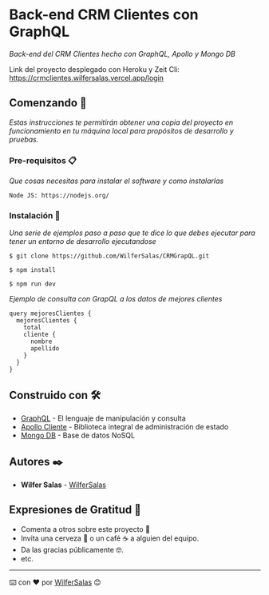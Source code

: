 # Back-end CRM Clientes con GraphQL

_Back-end del CRM Clientes hecho con GraphQL, Apollo y Mongo DB_

Link del proyecto desplegado con Heroku y Zeit Cli: https://crmclientes.wilfersalas.vercel.app/login

## Comenzando 🚀

_Estas instrucciones te permitirán obtener una copia del proyecto en funcionamiento en tu máquina local para propósitos de desarrollo y pruebas._

### Pre-requisitos 📋

_Que cosas necesitas para instalar el software y como instalarlas_

```
Node JS: https://nodejs.org/
```

### Instalación 🔧

_Una serie de ejemplos paso a paso que te dice lo que debes ejecutar para tener un entorno de desarrollo ejecutandose_

```
$ git clone https://github.com/WilferSalas/CRMGrapQL.git
```

```
$ npm install
```

```
$ npm run dev
```

_Ejemplo de consulta con GrapQL a los datos de mejores clientes_

```
query mejoresClientes {
  mejoresClientes {
    total
    cliente {
      nombre
      apellido
    }
  }
}
```

## Construido con 🛠️

* [GraphQL](https://graphql.org/) - El lenguaje de manipulación y consulta
* [Apollo Cliente](https://www.apollographql.com/) - Biblioteca integral de administración de estado 
* [Mongo DB](https://www.mongodb.com/) - Base de datos NoSQL

## Autores ✒️

* **Wilfer Salas** - [WilferSalas](https://github.com/WilferSalas)

## Expresiones de Gratitud 🎁

* Comenta a otros sobre este proyecto 📢
* Invita una cerveza 🍺 o un café ☕ a alguien del equipo. 
* Da las gracias públicamente 🤓.
* etc.



---
⌨️ con ❤️ por [WilferSalas](https://github.com/WilferSalas) 😊
